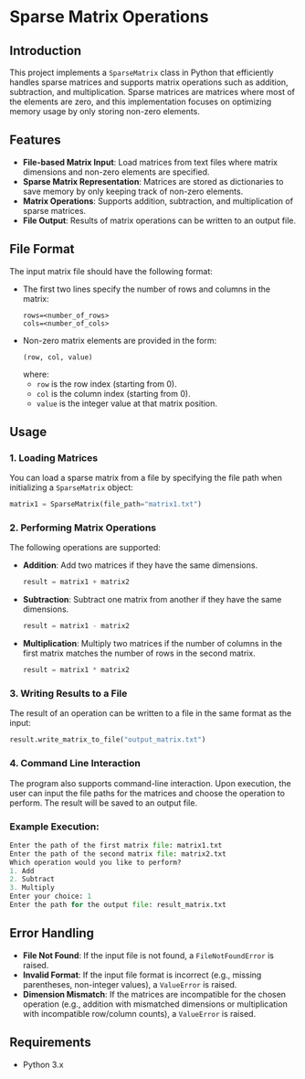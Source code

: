 
# Sparse Matrix Operations

## Introduction

This project implements a `SparseMatrix` class in Python that efficiently handles sparse matrices and supports matrix operations such as addition, subtraction, and multiplication. Sparse matrices are matrices where most of the elements are zero, and this implementation focuses on optimizing memory usage by only storing non-zero elements.

## Features

- **File-based Matrix Input**: Load matrices from text files where matrix dimensions and non-zero elements are specified.
- **Sparse Matrix Representation**: Matrices are stored as dictionaries to save memory by only keeping track of non-zero elements.
- **Matrix Operations**: Supports addition, subtraction, and multiplication of sparse matrices.
- **File Output**: Results of matrix operations can be written to an output file.

## File Format

The input matrix file should have the following format:

- The first two lines specify the number of rows and columns in the matrix:
  ```
  rows=<number_of_rows>
  cols=<number_of_cols>
  ```
- Non-zero matrix elements are provided in the form:
  ```
  (row, col, value)
  ```
  where:
  - `row` is the row index (starting from 0).
  - `col` is the column index (starting from 0).
  - `value` is the integer value at that matrix position.


## Usage

### 1. Loading Matrices

You can load a sparse matrix from a file by specifying the file path when initializing a `SparseMatrix` object:

```python
matrix1 = SparseMatrix(file_path="matrix1.txt")
```

### 2. Performing Matrix Operations

The following operations are supported:

- **Addition**: Add two matrices if they have the same dimensions.
  ```python
  result = matrix1 + matrix2
  ```

- **Subtraction**: Subtract one matrix from another if they have the same dimensions.
  ```python
  result = matrix1 - matrix2
  ```

- **Multiplication**: Multiply two matrices if the number of columns in the first matrix matches the number of rows in the second matrix.
  ```python
  result = matrix1 * matrix2
  ```

### 3. Writing Results to a File

The result of an operation can be written to a file in the same format as the input:

```python
result.write_matrix_to_file("output_matrix.txt")
```

### 4. Command Line Interaction

The program also supports command-line interaction. Upon execution, the user can input the file paths for the matrices and choose the operation to perform. The result will be saved to an output file.

### Example Execution:

```python
Enter the path of the first matrix file: matrix1.txt
Enter the path of the second matrix file: matrix2.txt
Which operation would you like to perform?
1. Add
2. Subtract
3. Multiply
Enter your choice: 1
Enter the path for the output file: result_matrix.txt
```

## Error Handling

- **File Not Found**: If the input file is not found, a `FileNotFoundError` is raised.
- **Invalid Format**: If the input file format is incorrect (e.g., missing parentheses, non-integer values), a `ValueError` is raised.
- **Dimension Mismatch**: If the matrices are incompatible for the chosen operation (e.g., addition with mismatched dimensions or multiplication with incompatible row/column counts), a `ValueError` is raised.

## Requirements

- Python 3.x
